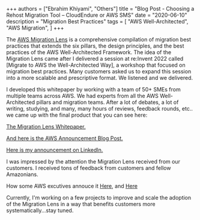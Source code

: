 +++
authors = ["Ebrahim Khiyami", "Others"]
title = "Blog Post - Choosing a Rehost Migration Tool – CloudEndure or AWS SMS"
date = "2020-06-10"
description = "Migration Best Practices"
tags = [
    "AWS Well-Architected",
    "AWS Migration",
]
+++

The [AWS Migration Lens](https://docs.aws.amazon.com/wellarchitected/latest/migration-lens/migration-lens.html ) is a comprehensive compilation of migration best practices that extends the six pillars, the design principles, and the best practices of the AWS Well-Architected Framework. The idea of the Migration Lens came after I delivered a session at re:Invent 2022 called [Migrate to AWS the Well-Architected Way], a workshop that focused on migration best practices. Many customers asked us to expand this session into a more scalable and prescriptive format. We listened and we delivered.

I developed this whitepaper by working with a team of 50+ SMEs from multiple teams across AWS. We had experts from all the AWS Well-Architected pillars and migration teams. After a lot of debates, a lot of writing, studying, and many, many hours of reviews, feedback rounds, etc.. we came up with the final product that you can see here:

[The Migration Lens Whitepaper.](https://docs.aws.amazon.com/wellarchitected/latest/migration-lens/migration-lens.html )

[And here is the AWS Announcement Blog Post. ](https://aws.amazon.com/blogs/mt/announcing-aws-well-architected-migration-lens/)

[Here is my announcement on LinkedIn.](https://www.linkedin.com/feed/update/urn:li:activity:7155987327771701249//)


I was impressed by the attention the Migration Lens received from our customers. I received tons of feedback from customers and fellow Amazonians.

How some AWS excutives annouce it [Here](https://twitter.com/JBKRATZ/status/1752055461187072125/), and [Here](https://twitter.com/danilop/status/1750525936418885724)


Currently, I'm working on a few projects to improve and scale the adoption of the Migration Lens in a way that benefits customers more systematically...stay tuned.


